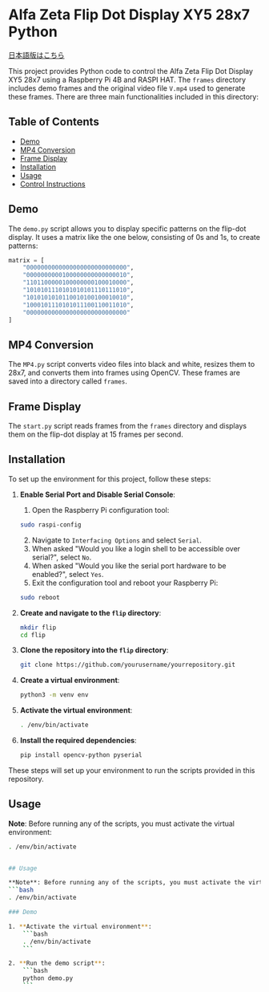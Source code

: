 # Alfa Zeta Flip Dot Display XY5 28x7 Python

[日本語版はこちら](README_JP.md)

This project provides Python code to control the Alfa Zeta Flip Dot Display XY5 28x7 using a Raspberry Pi 4B and RASPI HAT. The `frames` directory includes demo frames and the original video file `V.mp4` used to generate these frames. There are three main functionalities included in this directory:

## Table of Contents

- [Demo](#demo)
- [MP4 Conversion](#mp4-conversion)
- [Frame Display](#frame-display)
- [Installation](#installation)
- [Usage](#usage)
- [Control Instructions](CONTROL.md)

## Demo

The `demo.py` script allows you to display specific patterns on the flip-dot display. It uses a matrix like the one below, consisting of 0s and 1s, to create patterns:

```python
matrix = [
    "0000000000000000000000000000",
    "0000000000100000000000000010",
    "1101100000100000000100010000",
    "1010101110101010101110111010",
    "1010101010110010100100010010",
    "1000101110101011100110011010",
    "0000000000000000000000000000"
]
```

## MP4 Conversion

The `MP4.py` script converts video files into black and white, resizes them to 28x7, and converts them into frames using OpenCV. These frames are saved into a directory called `frames`.

## Frame Display

The `start.py` script reads frames from the `frames` directory and displays them on the flip-dot display at 15 frames per second.

## Installation

To set up the environment for this project, follow these steps:

1. **Enable Serial Port and Disable Serial Console**:
    1. Open the Raspberry Pi configuration tool:
    ```bash
    sudo raspi-config
    ```
    2. Navigate to `Interfacing Options` and select `Serial`.
    3. When asked "Would you like a login shell to be accessible over serial?", select `No`.
    4. When asked "Would you like the serial port hardware to be enabled?", select `Yes`.
    5. Exit the configuration tool and reboot your Raspberry Pi:
    ```bash
    sudo reboot
    ```

2. **Create and navigate to the `flip` directory**:
    ```bash
    mkdir flip
    cd flip
    ```

3. **Clone the repository into the `flip` directory**:
    ```bash
    git clone https://github.com/yourusername/yourrepository.git
    ```

4. **Create a virtual environment**:
    ```bash
    python3 -m venv env
    ```

5. **Activate the virtual environment**:
    ```bash
    . /env/bin/activate
    ```

6. **Install the required dependencies**:
    ```bash
    pip install opencv-python pyserial
    ```

These steps will set up your environment to run the scripts provided in this repository.

## Usage

**Note**: Before running any of the scripts, you must activate the virtual environment:
```bash
. /env/bin/activate


## Usage

**Note**: Before running any of the scripts, you must activate the virtual environment:
```bash
. /env/bin/activate

### Demo

1. **Activate the virtual environment**:
    ```bash
    . /env/bin/activate
    ```

2. **Run the demo script**:
    ```bash
    python demo.py
    ```